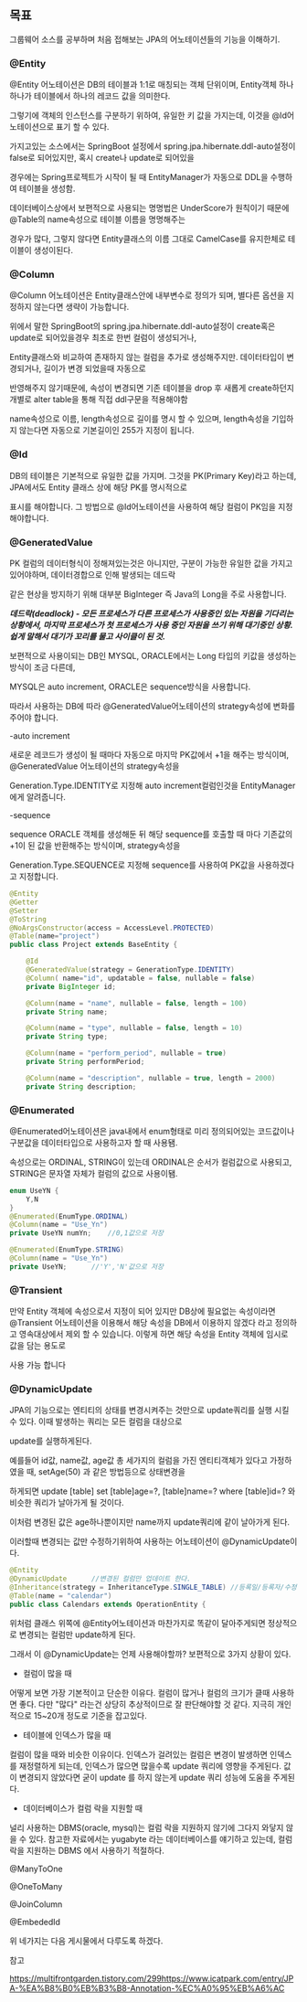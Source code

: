 ## 목표
그룹웨어 소스를 공부하며 처음 접해보는 JPA의 어노테이션들의 기능을 이해하기.

 

### @Entity
@Entity 어노테이션은 DB의 테이블과 1:1로 매칭되는 객체 단위이며, Entity객체 하나하나가 테이블에서 하나의 레코드 값을 의미한다.

그렇기에 객체의 인스턴스를 구분하기 위하여,  유일한 키 값을 가지는데, 이것을 @Id어노테이션으로 표기 할 수 있다.

 

가지고있는 소스에서는 SpringBoot 설정에서 spring.jpa.hibernate.ddl-auto설정이 false로 되어있지만, 혹시 create나 update로 되어있을

경우에는 Spring프로젝트가 시작이 될 때 EntityManager가 자동으로 DDL을 수행하여 테이블을 생성함.

 

데이터베이스상에서 보편적으로 사용되는 명명법은 UnderScore가 원칙이기 때문에 @Table의 name속성으로 테이블 이름을 명명해주는

경우가 많다, 그렇지 않다면 Entity클래스의 이름 그대로 CamelCase를 유지한체로 테이블이 생성이된다.

 

### @Column
@Column 어노테이션은 Entity클래스안에 내부변수로 정의가 되며, 별다른 옵션을 지정하지 않는다면 생략이 가능합니다.

위에서 말한 SpringBoot의 spring.jpa.hibernate.ddl-auto설정이 create혹은 update로 되어있을경우 최초로 한번 컬럼이 생성되거나, 

Entity클래스와 비교하여 존재하지 않는 컬럼을 추가로 생성해주지만. 데이터타입이 변경되거나, 길이가 변경 되었을때 자동으로 

반영해주지 않기때문에, 속성이 변경되면 기존 테이블을 drop 후 새롭게 create하던지 개별로 alter table을 통해 직접 ddl구문을 적용해야함

name속성으로 이름, length속성으로 길이를 명시 할 수 있으며, length속성을 기입하지 않는다면 자동으로 기본길이인 255가 지정이 됩니다.

 

### @Id
DB의 테이블은 기본적으로 유일한 값을 가지며. 그것을 PK(Primary Key)라고 하는데, JPA에서도 Entity 클래스 상에 해당 PK를 명시적으로

표시를 해야합니다. 그 방법으로 @Id어노테이션을 사용하여 해당 컬럼이 PK임을 지정해야합니다.

 

### @GeneratedValue
PK 컬럼의 데이터형식이 정해져있는것은 아니지만, 구분이 가능한 유일한 값을 가지고 있어야하며, 데이터경합으로 인해 발생되는 데드락

같은 현상을 방지하기 위해 대부분 BigInteger 즉 Java의 Long을 주로 사용합니다.

 

***데드락(deadlock) - 모든 프로세스가 다른 프로세스가 사용중인 있는 자원을 기다리는 상황에서, 마지막 프로세스가 첫 프로세스가 사용 중인 자원을 쓰기 위해 대기중인 상황. 쉽게 말해서 대기가 꼬리를 물고 사이클이 된 것.***

 

보편적으로 사용이되는 DB인 MYSQL, ORACLE에서는 Long 타입의 키값을 생성하는 방식이 조금 다른데, 

MYSQL은 auto increment, ORACLE은 sequence방식을 사용합니다.

따라서 사용하는 DB에 따라 @GeneratedValue어노테이션의 strategy속성에 변화를 주어야 합니다.

 

-auto increment

새로운 레코드가 생성이 될 때마다 자동으로 마지막 PK값에서 +1을 해주는 방식이며, @GeneratedValue 어노테이션의 strategy속성을 

Generation.Type.IDENTITY로 지정해 auto increment컬럼인것을 EntityManager에게 알려줍니다.

 

-sequence

sequence ORACLE 객체를 생성해둔 뒤 해당 sequence를 호출할 때 마다 기존값의 +1이 된 값을 반환해주는 방식이며, strategy속성을

Generation.Type.SEQUENCE로 지정해 sequence를 사용하여 PK값을 사용하겠다고 지정합니다.
```java
@Entity
@Getter
@Setter
@ToString
@NoArgsConstructor(access = AccessLevel.PROTECTED)
@Table(name="project")
public class Project extends BaseEntity {

    @Id
    @GeneratedValue(strategy = GenerationType.IDENTITY)
    @Column( name="id", updatable = false, nullable = false)
    private BigInteger id;

    @Column(name = "name", nullable = false, length = 100)
    private String name;

    @Column(name = "type", nullable = false, length = 10)
    private String type;

    @Column(name = "perform_period", nullable = true)
    private String performPeriod;

    @Column(name = "description", nullable = true, length = 2000)
    private String description;
```
### @Enumerated
@Enumerated어노테이션은 java내에서 enum형태로 미리 정의되어있는 코드값이나 구분값을 데이터타입으로 사용하고자 할 때 사용됌.

속성으로는 ORDINAL, STRING이 있는데 ORDINAL은 순서가 컬럼값으로 사용되고, STRING은 문자열 자체가 컬럼의 값으로 사용이됌.

 
```java
enum UseYN {
	Y,N
}
@Enumerated(EnumType.ORDINAL)
@Column(name = "Use_Yn")
private UseYN numYn;	//0,1값으로 저장

@Enumerated(EnumType.STRING)
@Column(name = "Use_Yn")
private UseYN;		//'Y','N'값으로 저장
```
### @Transient
만약 Entity 객체에 속성으로서 지정이 되어 있지만 DB상에 필요없는 속성이라면 @Transient 어노테이션을 이용해서 해당 속성을 DB에서 이용하지 않겠다 라고 정의하고 영속대상에서 제외 할 수 있습니다. 이렇게 하면 해당 속성을 Entity 객체에 임시로 값을 담는 용도로

사용 가능 합니다

### @DynamicUpdate
JPA의 기능으로는 엔티티의 상태를 변경시켜주는 것만으로 update쿼리를 실행 시킬 수 있다. 이때 발생하는 쿼리는 모든 컬럼을 대상으로

update를 실행하게된다.

 

예를들어 id값, name값, age값 총 세가지의 컬럼을 가진 엔티티객체가 있다고 가정하였을 때, setAge(50) 과 같은 방법등으로 상태변경을 

하게되면 update [table] set [table]age=?, [table]name=? where [table]id=? 와 비슷한 쿼리가 날아가게 될 것이다.

이처럼 변경된 값은 age하나뿐이지만 name까지 update쿼리에 같이 날아가게 된다.

 

이러할때 변경되는 값만 수정하기위하여 사용하는 어노테이션이 @DynamicUpdate이다.
```java
@Entity
@DynamicUpdate		//변경된 컬럼만 업데이트 한다.
@Inheritance(strategy = InheritanceType.SINGLE_TABLE) //등록일/등록자/수정일/수정자
@Table(name = "calendar")
public class Calendars extends OperationEntity {
 ```

위처럼 클래스 위쪽에 @Entity어노테이션과 마찬가지로 똑같이 달아주게되면 정상적으로 변경되는 컬럼만 update하게 된다.

 

그래서 이 @DynamicUpdate는 언제 사용해야할까? 보편적으로 3가지 상황이 있다.

- 컬럼이 많을 때

어떻게 보면 가장 기본적이고 단순한 이유다. 컬럼이 많거나 컬럼의 크기가 클때 사용하면 좋다. 다만 "많다" 라는건 상당히 추상적이므로 잘 판단해야할 것 같다. 지극히 개인적으로 15~20개 정도로 기준을 잡고있다.

 

- 테이블에 인덱스가 많을 때

컬럼이 많을 때와 비슷한 이유이다. 인덱스가 걸려있는 컬럼은 변경이 발생하면 인덱스를 재정렬하게 되는데, 인덱스가 많으면 많을수록 update 쿼리에 영향을 주게된다. 값이 변경되지 않았다면 굳이 update 를 하지 않는게 update 쿼리 성능에 도움을 주게된다.

 

- 데이터베이스가 컬럼 락을 지원할 때

널리 사용하는 DBMS(oracle, mysql)는 컬럼 락을 지원하지 않기에 그다지 와닿지 않을 수 있다. 참고한 자료에서는 yugabyte 라는 데이터베이스를 얘기하고 있는데, 컬럼 락을 지원하는 DBMS 에서 사용하기 적절하다.

 

@ManyToOne

@OneToMany

@JoinColumn

@EmbededId

위 네가지는 다음 게시물에서 다루도록 하겠다.

 

참고

https://multifrontgarden.tistory.com/299https://www.icatpark.com/entry/JPA-%EA%B8%B0%EB%B3%B8-Annotation-%EC%A0%95%EB%A6%AC
